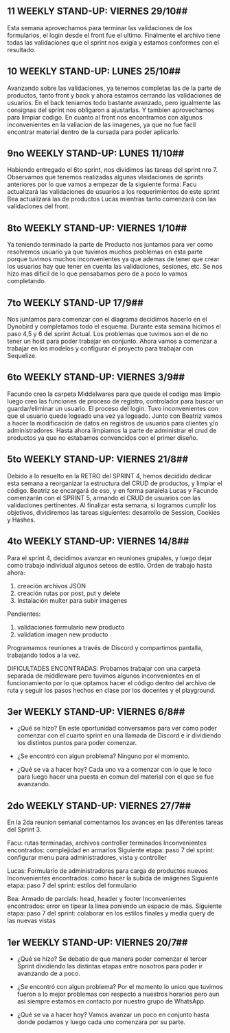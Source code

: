 ## 11 WEEKLY STAND-UP: VIERNES 29/10##
Esta semana aprovechamos para terminar las validaciones de los formularios, el login desde el front fue el ultimo.
Finalmente el archivo tiene todas las validaciones que el sprint nos exigía y estamos conformes con el resultado. 

## 10 WEEKLY STAND-UP: LUNES 25/10##
Avanzando sobre las validaciones, ya tenemos completas las de la parte de productos, tanto front y back y ahora estamos cerrando las validaciones de usuarios. 
En el back teniamos todo bastante avanzado, pero igualmente las consignas del sprint nos obligaron a ajustarlas. Y tambien aprovechamos para limpiar codigo.
En cuanto al front nos encontramos con algunos inconvenientes en la valiacion de las imagenes, ya que no fue facil encontrar material dentro de la cursada para poder aplicarlo. 

## 9no WEEKLY STAND-UP: LUNES 11/10##
Habiendo entregado el 6to sprint, nos dividimos las tareas del sprint nro 7. 
Observamos que tenemos realizadas algunas vlaidaciones de sprints anteriores por lo que vamos a empezar de la siguiente forma:
Facu actualizará las validaciones de usuarios a los requerimientos de este sprint
Bea actualizará las de productos
Lucas mientras tanto comenzará con las validaciones del front. 


## 8to WEEKLY STAND-UP: VIERNES 1/10##
Ya teniendo terminado la parte de Producto nos juntamos para ver como resolvemos usuario ya que tuvimos muchos problemas en esta parte
porque tuvimos muchos inconvenientes ya que ademas de tener que crear los usuarios hay que tener en cuenta las validaciones, sesiones, etc. Se nos hizo mas dificil de lo que pensabamos pero de a poco lo vamos completando.


## 7to WEEKLY STAND-UP 17/9##
Nos juntamos para comenzar con el diagrama decidimos hacerlo en el Dynobird y completamos todo el esquema.
Durante esta semana hicimos el paso 4,5 y 6 del sprint Actual.
Los problemas que tuvimos son el de no tener un host para poder trabajar en conjunto.
Ahora vamos a comenzar a trabajar en los modelos y configurar el proyecto para trabajar con Sequelize.

## 6to WEEKLY STAND-UP: VIERNES 3/9##
Facundo creo la carpeta Middelwares para que quede el codigo mas limpio luego creo las funciones de proceso de registro, controlador para buscar un guardar/eliminar un usuario. El proceso del login.
Tuvo inconvenientes con que el usuario quede logeado una vez ya logeado.
Junto con Beatriz vamos a hacer la modificación de datos en registros de usuarios para clientes y/o administradores.
Hasta ahora limpiamos la parte de administrar el crud de productos ya que no estabamos convencidos con el primer diseño.

## 5to WEEKLY STAND-UP: VIERNES 21/8##
Debido a lo resuelto en la RETRO del SPRINT 4, hemos decidido dedicar esta semana a reorganizar la estructura del CRUD de productos, y limpiar el código. 
Beatriz se encargará de eso, y en forma paralela Lucas y Facundo comenzarán con el SPRINT 5, armando el CRUD de usuarios con las validaciones pertinentes.
Al finalizar esta semana, si logramos cumplir los objetivos, dividiremos las tareas siguientes: desarrollo de Session, Cookies y Hashes.


## 4to WEEKLY STAND-UP: VIERNES 14/8##

Para el sprint 4, decidimos avanzar en reuniones grupales, y luego dejar como trabajo individual algunos seteos de estilo.
Orden de trabajo hasta ahora:
1. creación archivos JSON
2. creación rutas por post, put y delete
3. Instalación multer para subir imágenes

Pendientes: 
1. validaciones formulario new producto 
2. validation imagen new producto

Programamos reuniones a través de Discord y compartimos pantalla, trabajando todos a la vez.

DIFICULTADES ENCONTRADAS: 
Probamos trabajar con una carpeta separada de middleware pero tuvimos algunos inconvenientes en el funcionamiento por lo que optamos hacer el código dentro del archivo de ruta y seguir los pasos hechos en clase por los docentes y el playground.

## 3er WEEKLY STAND-UP: VIERNES 6/8##

- ¿Qué se hizo? 
En este oportunidad conversamos para ver como poder comenzar con el cuarto sprint en una llamada de Discord e ir dividiendo los distintos puntos para poder comenzar.

- ¿Se encontró con algun problema?
Ninguno por el momento.

- ¿Qué se va a hacer hoy?
Cada uno va a comenzar con lo que le toco para luego hacer una puesta en comun del material con el que se fue avanzando.


## 2do WEEKLY STAND-UP: VIERNES 27/7##
En la 2da reunion semanal comentamos los avances en las diferentes tareas del Sprint 3.

Facu: rutas terminadas, archivos controller terminados
Inconvenientes encontrados: complejidad en armarlos
Siguiente etapa: paso 7 del sprint: configurar menu para administradores, vista y controller 

Lucas: Formulario de administradores para carga de productos nuevos
Inconvenientes encontrados: como hacer la subida de imágenes
Siguiente etapa: paso 7 del sprint: estilos del formulario

Bea: Armado de parcials: head, header y footer
Inconvenientes encontrados: error en tipear la línea poniendo un espacio de más.
Siguiente etapa: paso 7 del sprint: colaborar en los estilos finales y media query de las nuevas vistas



## 1er WEEKLY STAND-UP: VIERNES 20/7##

- ¿Qué se hizo? 
Se debatio de que manera poder comenzar el tercer Sprint dividiendo las distintas etapas entre nosotros para poder ir avanzando de a poco.

- ¿Se encontró con algun problema?
Por el momento lo unico que tuvimos fueron a lo mejor problemas con respecto a nuestros horarios pero aun asi siempre estamos en contacto por nuestro grupo de WhatsApp.

- ¿Qué se va a hacer hoy?
Vamos avanzar un poco en conjunto hasta donde podamos y luego cada uno comenzara por su parte.
